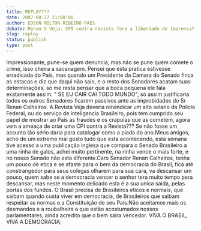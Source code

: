 ```yaml
---
title: REPLAY???
date: 2007-08-27 21:00:00
author: EDSON MILTON RIBEIRO PAES
debate: Renan X Veja: CPI contra revista fere a liberdade de imprensa?
slug: replay
status: publish 
type: post
---
```


Impressionante, pune-se quem denuncia, mas não se pune quem comete o crime, isso cheira a sacanagem. Pensei que esta pratica estivesse erradicada do País, mas quando um Presidente da Camara do Senado finca as estacas e diz que daqui não saio, e o resto dos Senadores acatam suas determinações, só me resta pensar que a boca pequena ele fala exatamente assim: " SE EU CAIR CAI TODO MUNDO", só assim justificaria todos os outros Senadores ficarem passivos ante as improbidades do Sr Renan Calheiros. A Revista Veja deveria reivindicar um alto salario da Policia Federal, ou do serviço de inteligencia Brasileiro, pois tem cumprido seu papel de mostrar ao País as fraudes e os crapulas que as cometem, agora vem a ameaça de criar uma CPI contra a Revista??? Se não fosse um assunto tão sério daria para catalogar como a piada do ano.Meus amigos, acho de um extremo mal gosto tudo que esta acontecendo, esta semana tive acesso a uma publicação inglesa que compara o Senado Brasileiro a uma rinha de galos, achei muito pertinente, na rinha vence o mais forte, e no nosso Senado não esta diferente.Caro Senador Renan Calheiros, tenha um pouco de etica e se afaste para o bem da democracia do Brasil, fica até constrangedor para seus colegas olharem para sua cara, va descansar um pouco, quem sabe se a democracia vencer o senhor tera muito tempo para descansar, mas neste momento delicado esta é a sua unica saida, pelas portas dos fundos. O Brasil precisa de Brasileiros eticos e normais, que saibam quando custa viver em democracia, de Brasileiros que saibam respeitar as normas e a Constituição de seu País.Não aceitamos mais os desmandos e a roubalheira a que estão acostumados nossos parlamentares, ainda acredito que o bem saira vencedor. VIVA O BRASIL, VIVA A DEMOCRACIA;

